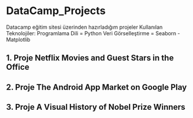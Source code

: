 # DataCamp_Projects
 Datacamp eğitim sitesi üzerinden hazırladığım projeler
 Kullanılan Teknolojiler:
 Programlama Dili = Python 
 Veri Görselleştirme = Seaborn - Matplotlib 
 
## 1. Proje Netflix Movies and Guest Stars in the Office

## 2. Proje The Android App Market on Google Play

## 3. Proje A Visual History of Nobel Prize Winners

